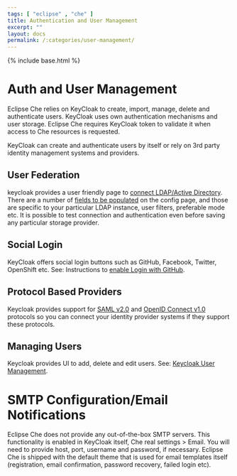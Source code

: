 ```yaml
---
tags: [ "eclipse" , "che" ]
title: Authentication and User Management
excerpt: ""
layout: docs
permalink: /:categories/user-management/
---
```

{% include base.html %}

# Auth and User Management

Eclipse Che relies on KeyCloak to create, import, manage, delete and authenticate users. KeyCloak uses own authentication mechanisms and user storage. Eclipse Che requires KeyCloak token to validate it when access to Che resources is requested.

KeyCloak can create and authenticate users by itself or rely on 3rd party identity management systems and providers.

## User Federation

keycloak provides a user friendly page to [connect LDAP/Active Directory](http://www.keycloak.org/docs/latest/server_admin/topics/user-federation.html). There are a number of [fields to be populated](http://www.keycloak.org/docs/latest/server_admin/topics/user-federation/ldap.html) on the config page, and those are specific to your particular LDAP instance, user filters, preferable mode etc. It is possible to test connection and authentication even before saving any particular storage provider.

## Social Login

KeyCloak offers social login buttons such as GitHub, Facebook, Twitter, OpenShift etc. See: Instructions to [enable Login with GitHub](http://www.keycloak.org/docs/latest/server_admin/topics/identity-broker/social/github.html).

## Protocol Based Providers

Keycloak provides support for [SAML v2.0](http://www.keycloak.org/docs/latest/server_admin/topics/identity-broker/saml.html) and [OpenID Connect v1.0](http://www.keycloak.org/docs/latest/server_admin/topics/identity-broker/oidc.html) protocols so you can connect your identity provider systems if they support these protocols.

## Managing Users

Keycloak provides UI to add, delete and edit users. See: [Keycloak User Management](http://www.keycloak.org/docs/latest/server_admin/topics/users.html).

# SMTP Configuration/Email Notifications

Eclipse Che does not provide any out-of-the-box SMTP servers. This functionality is enabled in KeyCloak itself, Che real settings > Email. You will need to provide host, port, username and password, if necessary. Eclipse Che is shipped with the default theme that is used for email templates itself (registration, email confirmation, password recovery, failed login etc).
